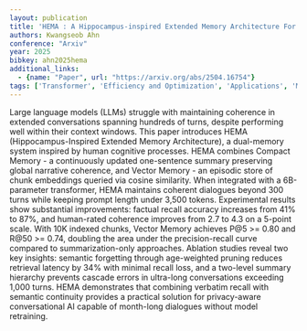 ```yaml
---
layout: publication
title: 'HEMA : A Hippocampus-inspired Extended Memory Architecture For Long-context AI Conversations'
authors: Kwangseob Ahn
conference: "Arxiv"
year: 2025
bibkey: ahn2025hema
additional_links:
  - {name: "Paper", url: "https://arxiv.org/abs/2504.16754"}
tags: ['Transformer', 'Efficiency and Optimization', 'Applications', 'Model Architecture', 'Reinforcement Learning', 'Pruning', 'Training Techniques', 'Pretraining Methods', 'Prompting']
---
```

Large language models (LLMs) struggle with maintaining coherence in extended
conversations spanning hundreds of turns, despite performing well within their
context windows. This paper introduces HEMA (Hippocampus-Inspired Extended
Memory Architecture), a dual-memory system inspired by human cognitive
processes. HEMA combines Compact Memory - a continuously updated one-sentence
summary preserving global narrative coherence, and Vector Memory - an episodic
store of chunk embeddings queried via cosine similarity. When integrated with a
6B-parameter transformer, HEMA maintains coherent dialogues beyond 300 turns
while keeping prompt length under 3,500 tokens. Experimental results show
substantial improvements: factual recall accuracy increases from 41% to 87%,
and human-rated coherence improves from 2.7 to 4.3 on a 5-point scale. With 10K
indexed chunks, Vector Memory achieves P@5 >= 0.80 and R@50 >= 0.74, doubling
the area under the precision-recall curve compared to summarization-only
approaches. Ablation studies reveal two key insights: semantic forgetting
through age-weighted pruning reduces retrieval latency by 34% with minimal
recall loss, and a two-level summary hierarchy prevents cascade errors in
ultra-long conversations exceeding 1,000 turns. HEMA demonstrates that
combining verbatim recall with semantic continuity provides a practical
solution for privacy-aware conversational AI capable of month-long dialogues
without model retraining.
